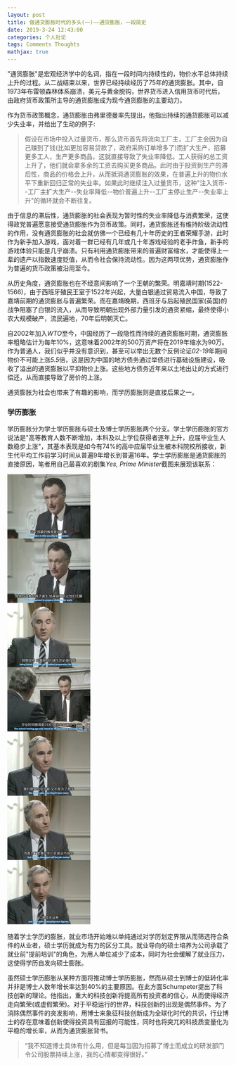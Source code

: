 ```yaml
---
layout: post
title: 做通货膨胀时代的多头(一)——通货膨胀，一段简史
date: 2019-3-24 12:43:00
categories: 个人社论
tags: Comments Thoughts
mathjax: true
---
```


"通货膨胀"是宏观经济学中的名词，指在一段时间内持续性的，物价水平总体持续上升的过程。从二战结束以来，世界已经持续经历了75年的通货膨胀。其中，自1973年布雷顿森林体系崩溃，美元与黄金脱钩，世界货币进入信用货币时代后，由政府货币政策所主导的通货膨胀成为现今通货膨胀的主要动力。






作为货币政策概念，通货膨胀由弗里德曼率先提出，他指出持续的通货膨胀可以减少失业率，并给出了生动的例子:

>假设在市场中投入过量货币，那么货币首先将流向工厂主，工厂主会因为自己赚到了钱(比如更加容易贷款了，政府采购订单增多了)而扩大生产，招募更多工人，生产更多商品，这就直接导致了失业率降低。工人获得的总工资上升了，他们就会拿多余的工资去购买更多商品。此时由于投资到生产的滞后性，商品的价格会上升，从而抵消通货膨胀的效果，在普遍上升的物价水平下重新回归正常的失业率。如果此时继续注入过量货币，这种"注入货币--工厂主扩大生产--失业率降低--物价普遍上升--工厂主停止生产--失业率上升"的循环就会不断往复。

由于信息的滞后性，通货膨胀的社会表现为暂时性的失业率降低与消费繁荣，这使得政党普遍愿意接受通货膨胀作为货币政策。同时，通货膨胀还有维持阶级流动性的作用，没有通货膨胀的社会就仿佛一个已经有几十年历史的王者荣耀手游，此时作为新手加入游戏，面对着一群已经有几年或几十年游戏经验的老手炸鱼，新手的游戏体验只能是几乎崩溃。只有利用通货膨胀带来的普遍财富缩水，才能使得上一辈的遗产以指数速度贬值，从而令社会保持流动性。因为这两项优势，通货膨胀作为普遍的货币政策被沿用至今。

从历史角度，通货膨胀也在不经意间影响了一个王朝的繁荣。明嘉靖时期(1522-1566)，由于西班牙殖民王室于1522年兴起，大量白银通过贸易流入中国，导致了嘉靖前期的通货膨胀与普遍繁荣。而在嘉靖晚期，西班牙与后起殖民国家(英国)的战争阻塞了白银的流入，从而导致明朝出现外部力量引发的通货紧缩，最终使得小农大规模破产，流民遍地，70年后明朝灭亡。

自2002年加入*WTO*至今，中国经历了一段隐性而持续的通货膨胀时期，通货膨胀率粗略估计为每年$10\%$，这意味着2002年的500万资产将在2019年缩水为90万。作为普通人，我们似乎并没有意识到，甚至可以举出无数个反例论证*02-19*年期间物价不可能上涨*5.5*倍，这是因为中国的地方债务通过举债进行基础设施建设，吸收了溢出的通货膨胀以平抑物价上涨。这些地方债务近年来以土地出让的方式进行偿还，从而直接导致了房价的上涨。

通货膨胀为社会也带来了有趣的影响，而学历膨胀则是直接后果之一。

### 学历膨胀
学历膨胀分为学士学历膨胀与硕士及博士学历膨胀两个分支。学士学历膨胀的官方说法是"高等教育人数不断增加，本科及以上学位获得者逐年上升，应届毕业生人数稳步上涨"，其基本表现是如今有$74\%$的高中应届毕业生被本科院校所接收，新生代平均工作前学习时间从普遍9年增长到普遍16年。学士学历膨胀是通货膨胀的直接原因，笔者用自己最喜欢的剧集*Yes, Prime Minister*截图来展现该联系：

![1](/images/inflation/1.jpg)

随着学士学历的膨胀，就业市场开始难以单纯通过对学历划定界限从而筛选符合条件的从业者，硕士学历就成为有力的区分工具。就业导向的硕士培养为公司承载了就业前"提前培训"的角色，为用人单位减少了成本，同时为社会缓解了就业压力，这使得学历自发向硕士膨胀。

虽然硕士学历膨胀从某种方面将推动博士学历膨胀，然而从硕士到博士的低转化率并非是博士人数年增长率达到$40\%$的主要原因。在此方面Schumpeter提出了科技创新的理论。他指出，重大的科技创新将提高所有投资者的信心，从而使得经济走向繁荣(或虚假繁荣)。对于平稳运行的世界，科技创新的出现是偶然事件。为了消除偶然事件的突发影响，用博士来象征科技创新成为全球化时代的共识，行业博士的存在意味着创新使得投资具有回报的可能性，同时也将突兀的科技质变量化为平稳的增长率，从而为通货膨胀背书。

>“我不知道博士具体有什么用，但是每当因为招募了博士而成立的研发部门令公司股票持续上涨，我的心情都变得很好。”






